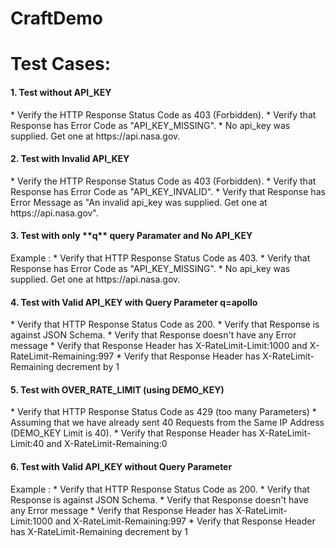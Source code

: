 # CraftDemo

<h1> Test Cases: </h1>

<h4> 1. Test without API_KEY </h4>
    * Verify the HTTP Response Status Code as 403 (Forbidden).
    * Verify that Response has Error Code as "API_KEY_MISSING".
    * No api_key was supplied. Get one at https://api.nasa.gov.

<h4> 2. Test with Invalid API_KEY </h4>
    * Verify the HTTP Response Status Code as 403 (Forbidden).
    * Verify that Response has Error Code as "API_KEY_INVALID".
    * Verify that Response has Error Message as "An invalid api_key was supplied. Get one at https://api.nasa.gov".
    
<h4> 3. Test with only **q** query Paramater and No API_KEY </h4>
    Example : <https://api.nasa.gov/planetary/sounds?q=apollo> 
    * Verify that HTTP Response Status Code as 403.
    * Verify that Response has Error Code as "API_KEY_MISSING".
    * No api_key was supplied. Get one at https://api.nasa.gov.
  
<h4> 4. Test with Valid API_KEY with Query Parameter q=apollo </h4>
    * Verify that HTTP Response Status Code as 200.
    * Verify that Response is against JSON Schema. 
    * Verify that Response doesn't have any Error message
    * Verify that Response Header has X-RateLimit-Limit:1000 and X-RateLimit-Remaining:997
    * Verify that Response Header has X-RateLimit-Remaining decrement by 1
    
<h4> 5. Test with OVER_RATE_LIMIT (using DEMO_KEY) </h4>
    * Verify that HTTP Response Status Code as 429 (too many Parameters)
    * Assuming that we have already sent 40 Requests from the Same IP Address (DEMO_KEY Limit is 40).
    * Verify that Response Header has X-RateLimit-Limit:40 and X-RateLimit-Remaining:0
     
<h4> 6. Test with Valid API_KEY without Query Parameter </h4>
     Example : <https://api.nasa.gov/planetary/sounds?api_key=79U7LZO3OguHmTUfdN4UhOUVZOgMzzZwITEST>
    * Verify that HTTP Response Status Code as 200.
    * Verify that Response is against JSON Schema.
    * Verify that Response doesn't have any Error message
    * Verify that Response Header has X-RateLimit-Limit:1000 and X-RateLimit-Remaining:997
    * Verify that Response Header has X-RateLimit-Remaining decrement by 1  
    
